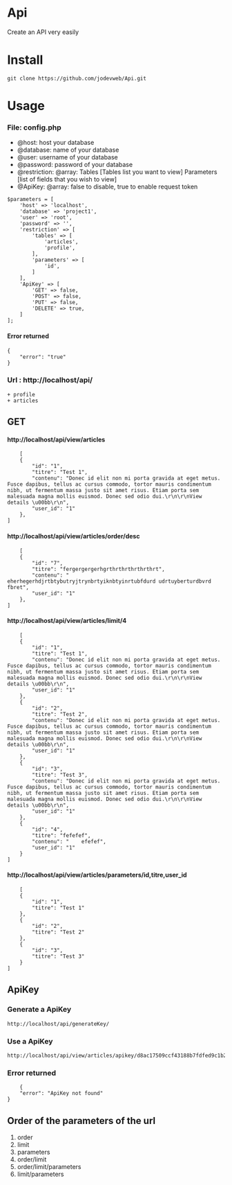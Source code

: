 # Api

Create an API very easily

# Install

```
git clone https://github.com/jodevweb/Api.git
```

# Usage

### File: config.php

 - @host: host your database
 - @database: name of your database
 - @user: username of your database
 - @password: password of your database
 - @restriction: @array: Tables [Tables list you want to view] Parameters [list of fields that you wish to view]
 - @ApiKey: @array: false to disable, true to enable request token

```
$parameters = [
    'host' => 'localhost',
    'database' => 'project1',
    'user' => 'root',
    'password' => '',
    'restriction' => [
        'tables' => [
            'articles',
            'profile',
        ],
        'parameters' => [
            'id',
        ]
    ],
    'ApiKey' => [
        'GET' => false,
        'POST' => false,
        'PUT' => false,
        'DELETE' => true,
    ]
];
```

#### Error returned
```
{
    "error": "true"
}
```

### Url : http://localhost/api/

```
+ profile
+ articles
```

## GET


#### http://localhost/api/view/articles

```
    [
    {
        "id": "1",
        "titre": "Test 1",
        "contenu": "Donec id elit non mi porta gravida at eget metus. Fusce dapibus, tellus ac cursus commodo, tortor mauris condimentum nibh, ut fermentum massa justo sit amet risus. Etiam porta sem malesuada magna mollis euismod. Donec sed odio dui.\r\n\r\nView details \u00bb\r\n",
        "user_id": "1"
    },
]
```

#### http://localhost/api/view/articles/order/desc

```
    [
    {
        "id": "7",
        "titre": "fergergergerhgrthrthrthrthrthrt",
        "contenu": "    eherhegerhdjrtbtybutryjtrynbrtyiknbtyinrtubfdurd udrtuyberturdbvrd fbret",
        "user_id": "1"
    },
]
```

#### http://localhost/api/view/articles/limit/4

```
    [
    {
        "id": "1",
        "titre": "Test 1",
        "contenu": "Donec id elit non mi porta gravida at eget metus. Fusce dapibus, tellus ac cursus commodo, tortor mauris condimentum nibh, ut fermentum massa justo sit amet risus. Etiam porta sem malesuada magna mollis euismod. Donec sed odio dui.\r\n\r\nView details \u00bb\r\n",
        "user_id": "1"
    },
    {
        "id": "2",
        "titre": "Test 2",
        "contenu": "Donec id elit non mi porta gravida at eget metus. Fusce dapibus, tellus ac cursus commodo, tortor mauris condimentum nibh, ut fermentum massa justo sit amet risus. Etiam porta sem malesuada magna mollis euismod. Donec sed odio dui.\r\n\r\nView details \u00bb\r\n",
        "user_id": "1"
    },
    {
        "id": "3",
        "titre": "Test 3",
        "contenu": "Donec id elit non mi porta gravida at eget metus. Fusce dapibus, tellus ac cursus commodo, tortor mauris condimentum nibh, ut fermentum massa justo sit amet risus. Etiam porta sem malesuada magna mollis euismod. Donec sed odio dui.\r\n\r\nView details \u00bb\r\n",
        "user_id": "1"
    },
    {
        "id": "4",
        "titre": "fefefef",
        "contenu": "    efefef",
        "user_id": "1"
    }
]
```


#### http://localhost/api/view/articles/parameters/id,titre,user_id

```
    [
    {
        "id": "1",
        "titre": "Test 1"
    },
    {
        "id": "2",
        "titre": "Test 2"
    },
    {
        "id": "3",
        "titre": "Test 3"
    }
]
```

## ApiKey

### Generate a ApiKey

```
http://localhost/api/generateKey/
```

### Use a ApiKey

```
http://localhost/api/view/articles/apikey/d8ac17509ccf43188b7fdfed9c1b283a
```

### Error returned

```
    {
    "error": "ApiKey not found"
}
```

## Order of the parameters of the url

1. order
2. limit
3. parameters
4. order/limit
5. order/limit/parameters
6. limit/parameters